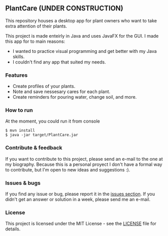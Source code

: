 ## PlantCare (UNDER CONSTRUCTION)
This repository houses a desktop app for plant owners who want to take extra attention of their plants.

This project is made enteirly in Java and uses JavaFX for the GUI.
I made this app for to main reasons:
 - I wanted to practice visual programming and get better with my Java skills.
 - I couldn't find any app that suited my needs.

### Features
 - Create profiles of your plants.
 - Note and save nessesary cares for each plant.
 - Create reminders for pouring water, change soil, and more.

### How to run
At the moment, you could run it from console

    $ mvn install
    $ java -jar target/PlantCare.jar

### Contribute & feedback
If you want to contribute to this project, please send an e-mail to the one at my biography. Because this is a personal proyect I don't have a formal way to contribute, but I'm open to new ideas and suggestions :).

### Issues & bugs
If you find any issue or bug, please report it in the [issues section](https://github.com/CCWebi/PlantCare/issues).
If you didn't get an answer or solution in a week, please send me an e-mail.

### License
This project is licensed under the MIT License - see the [LICENSE](LICENSE) file for details.
